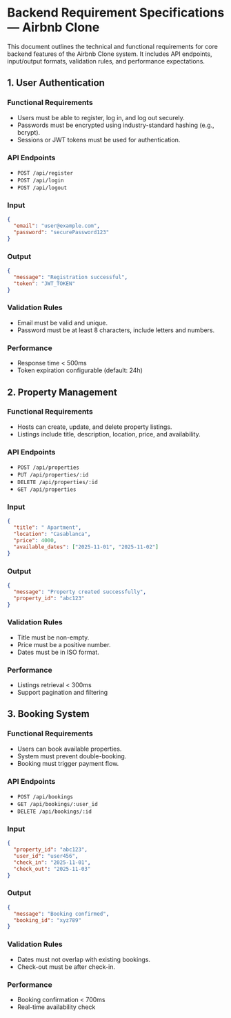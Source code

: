 
#  Backend Requirement Specifications — Airbnb Clone

This document outlines the technical and functional requirements for core backend features of the Airbnb Clone system. It includes API endpoints, input/output formats, validation rules, and performance expectations.



##  1. User Authentication

### Functional Requirements
- Users must be able to register, log in, and log out securely.
- Passwords must be encrypted using industry-standard hashing (e.g., bcrypt).
- Sessions or JWT tokens must be used for authentication.

###  API Endpoints
- `POST /api/register`
- `POST /api/login`
- `POST /api/logout`

###  Input
```json
{
  "email": "user@example.com",
  "password": "securePassword123"
}
```

###  Output
```json
{
  "message": "Registration successful",
  "token": "JWT_TOKEN"
}
```

###  Validation Rules
- Email must be valid and unique.
- Password must be at least 8 characters, include letters and numbers.

###  Performance
- Response time < 500ms
- Token expiration configurable (default: 24h)


##  2. Property Management

###  Functional Requirements
- Hosts can create, update, and delete property listings.
- Listings include title, description, location, price, and availability.

###  API Endpoints
- `POST /api/properties`
- `PUT /api/properties/:id`
- `DELETE /api/properties/:id`
- `GET /api/properties`

###  Input
```json
{
  "title": " Apartment",
  "location": "Casablanca",
  "price": 4000,
  "available_dates": ["2025-11-01", "2025-11-02"]
}
```

###  Output
```json
{
  "message": "Property created successfully",
  "property_id": "abc123"
}
```

### Validation Rules
- Title must be non-empty.
- Price must be a positive number.
- Dates must be in ISO format.

### Performance
- Listings retrieval < 300ms
- Support pagination and filtering



##  3. Booking System

### Functional Requirements
- Users can book available properties.
- System must prevent double-booking.
- Booking must trigger payment flow.

###  API Endpoints
- `POST /api/bookings`
- `GET /api/bookings/:user_id`
- `DELETE /api/bookings/:id`

###  Input
```json
{
  "property_id": "abc123",
  "user_id": "user456",
  "check_in": "2025-11-01",
  "check_out": "2025-11-03"
}
```

### Output
```json
{
  "message": "Booking confirmed",
  "booking_id": "xyz789"
}
```

### Validation Rules
- Dates must not overlap with existing bookings.
- Check-out must be after check-in.

###  Performance
- Booking confirmation < 700ms
- Real-time availability check
